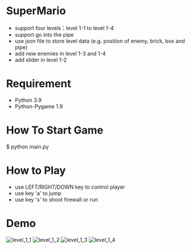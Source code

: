 # SuperMario
* support four levels：level 1-1 to level 1-4 
* support go into the pipe
* use json file to store level data (e.g. position of enemy, brick, box and pipe)
* add new enemies in level 1-3 and 1-4 
* add slider in level 1-2

# Requirement
* Python 3.9
* Python-Pygame 1.9

# How To Start Game
$ python main.py

# How to Play
* use LEFT/RIGHT/DOWN key to control player
* use key 'a' to jump
* use key 's' to shoot firewall or run

# Demo
![level_1_1](https://raw.githubusercontent.com/marblexu/PythonSuperMario/master/resources/demo/level_1_1.png)
![level_1_2](https://raw.githubusercontent.com/marblexu/PythonSuperMario/master/resources/demo/level_1_2.png)
![level_1_3](https://raw.githubusercontent.com/marblexu/PythonSuperMario/master/resources/demo/level_1_3.png)
![level_1_4](https://raw.githubusercontent.com/marblexu/PythonSuperMario/master/resources/demo/level_1_4.png)
